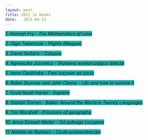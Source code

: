 ```yaml
---
layout: post
title: 2021 in books
date:   2021-04-13 
---
```


<i><span style="background-color: #20B2AA">1. Hannah Fry - The Mathematics of Love </span></i>

<i><span style="background-color: #20B2AA">2. Olga Tokarczuk - Flights (Bieguni) </span></i>

<i><span style="background-color: #20B2AA">3. David Sedaris - Calypso  </span></i>

<i><span style="background-color: #20B2AA">4. Agnieszka Jucewicz - Wybieraj wystarczająco dobrze  </span></i>

<i><span style="background-color: #20B2AA">5. Irena Cieślińska - Pani inżynier od życia  </span></i>

<i><span style="background-color: #20B2AA">6. Robin Skynner and John Cleese - Life and how to survive it  </span></i>

<i><span style="background-color: #20B2AA">7. Yuval Noah Harari - Sapiens </span></i>

<i><span style="background-color: #20B2AA">8. Gaston Dorren - Babel: Around the World in Twenty Languages </span></i>

<i><span style="background-color: #20B2AA">9. Tim Marshall - Prisoners of geography </span></i>

<i><span style="background-color: #20B2AA">10. Anna Dziewit-Meller - Od jednego Lucypera </span></i>

<i><span style="background-color: #20B2AA">11. Natalia de Barbaro - Czuła przewodniczka </span></i>

